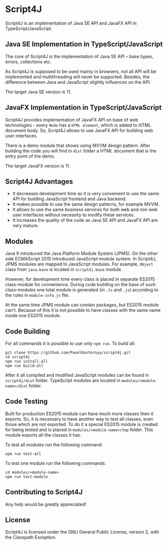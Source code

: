 # Script4J
Script4J is an implementation of Java SE API and JavaFX API in TypeScript/JavaScript.

## Java SE Implementation in TypeScript/JavaScript
The core of Script4J is the implementation of Java SE API – base types, errors, collections etc. 

As Script4J is supposed to be used mainly in browsers, not all API will be implemented and multithreading will never 
be supported. Besides, the difference between Java and JavaScript slightly influences on the API.

The target Java SE version is 11.

## JavaFX Implementation in TypeScript/JavaScript
Script4J provides implementation of JavaFX API on base of web technologies - every `Node` has a `HTML element`, which is 
added to HTML document body. So, Script4J allows to use JavaFX API for building web user interfaces.

There is a demo module that shows using MVVM design pattern. After building the code you will find in `dist` folder 
a HTML document that is the entry point of the demo.

The target JavaFX version is 11.

## Script4J Advantages
* It decreases development time as it is very convenient to use the same API for building JavaScript frontend and Java 
backend.
* It makes possible to use the same design patterns, for example MVVM.
* It allows to use the same business services for both web and non web user interfaces without necessity to modify these 
services.
* It increases the quality of the code as Java SE API and JavaFX API are very mature.

## Modules
Java 9 introduced the Java Platform Module System (JPMS). On the other side ECMAScript 2015 introduced JavaScript 
module system. In Script4J, JPMS modules are mapped to JavaScript modules. For example, `Object` class from
`java.base` is located in `script4j.base` module.

However, for development time every class is placed in separate ES2015 class-module for convenience. During code 
building on the base of such class-modules one total module is generated (in `.ts` and `.js`) according to the rules in
`module-info.js` file.

At the same time JPMS module can contain packages, but ES2015 module can't. Because of this it is not possible to have
classes with the same name inside one ES2015 module.

## Code Building
For all commands it is possible to use only `npm run`. To build all:
```
git clone https://github.com/PavelKastornyy/script4j.git
cd script4j
npm run install-all
npm run build-all
```
After it all compiled and modified JavaScript modules can be found in `script4j/dist` folder. TypeScript modules are 
located in `modules/<module-name>/dist` folder.

## Code Testing
Built for production ES2015 module can have much more classes then it exports. So, it is necessary to have another way
to test all classes, even those which are not exported. To do it a special ES2015 module is created for being tested 
and is placed in `modules/<module-name>/tmp` folder. This module exports all the classes it has.

To test all modules run the following command:
```
npm run test-all
```

To test one module run the following commands:
```
cd modules/<module-name>
npm run test-module
```

## Contributing to Script4J
Any help would be greatly appreciated!

## License

Script4J is licensed under the GNU General Public License, version 2, with the Classpath Exception.


